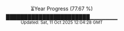 <p align="center">
⏳Year Progress (77.67 %)<br>
███████████████████████▁▁▁▁▁▁▁ <br>
<sub>Updated: Sat, 11 Oct 2025 12:04:28 GMT</sub>
</p>

